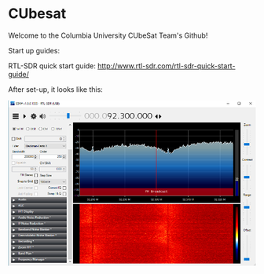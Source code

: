 # CUbesat

Welcome to the Columbia University CUbeSat Team's Github!

Start up guides:

RTL-SDR quick start guide: http://www.rtl-sdr.com/rtl-sdr-quick-start-guide/

After set-up, it looks like this:

![alt text](https://github.com/columbiaspace/CUbesat/blob/master/raw/images/RTL.PNG)

